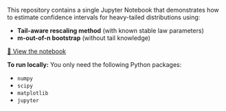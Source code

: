 This repository contains a single Jupyter Notebook that demonstrates how to estimate confidence intervals for heavy-tailed distributions using:

- **Tail-aware rescaling method** (with known stable law parameters)
- **m-out-of-n bootstrap** (without tail knowledge)

[📄 View the notebook](./error_estimation_with_infinite_variance.ipynb)

**To run locally:**
You only need the following Python packages:
- `numpy`
- `scipy`
- `matplotlib`
- `jupyter`
